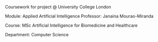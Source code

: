 Coursework for project @ University College London

Module: Applied Artificial Intelligence
Professor: Janaina Mourao-Miranda

Course: MSc Artificial Intelligence for Biomedicine and Healthcare

Department: Computer Science
